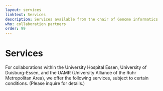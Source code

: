 ```yaml
---
layout: services
linktext: Services
description: Services available from the chair of Genome informatics
who: collaboration partners
order: 99
---
```


# Services

For collaborations within the University Hospital Essen, University of Duisburg-Essen, and the UAMR (University Alliance of the Ruhr Metropolitan Area), we offer the following services, subject to certain conditions.
(Please inquire for details.)


